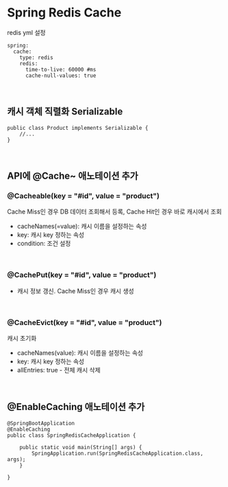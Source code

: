# Spring Redis Cache 

redis yml 설정
~~~
spring:
  cache:
    type: redis
    redis:
      time-to-live: 60000 #ms
      cache-null-values: true
~~~

<br>

## 캐시 객체 직렬화 Serializable
~~~
public class Product implements Serializable {
	//...
}
~~~

<br> 

## API에 @Cache~ 애노테이션 추가

### @Cacheable(key = "#id", value = "product")
Cache Miss인 경우 DB 데이터 조회해서 등록, Cache Hit인 경우 바로 캐시에서 조회 
- cacheNames(=value): 캐시 이름을 설정하는 속성
- key: 캐시 key 정하는 속성
- condition: 조건 설정 
 
 <br>
   
### @CachePut(key = "#id", value = "product")
- 캐시 정보 갱신. Cache Miss인 경우 캐시 생성 

<br>

### @CacheEvict(key = "#id", value = "product")
캐시 초기화
- cacheNames(value): 캐시 이름을 설정하는 속성
- key: 캐시 key 정하는 속성
- allEntries: true - 전체 캐시 삭제



<br>

## @EnableCaching 애노테이션 추가
~~~
@SpringBootApplication
@EnableCaching
public class SpringRedisCacheApplication {

	public static void main(String[] args) {
		SpringApplication.run(SpringRedisCacheApplication.class, args);
	}

}
~~~